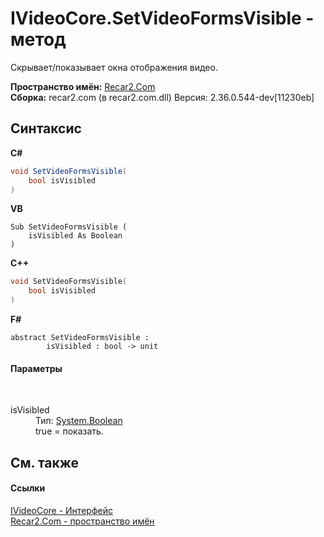 # IVideoCore.SetVideoFormsVisible - метод
 

Скрывает/показывает окна отображения видео.

**Пространство имён:**&nbsp;<a href="68726a4f-5108-9c67-8918-cc6a6e73f216">Recar2.Com</a><br />**Сборка:**&nbsp;recar2.com (в recar2.com.dll) Версия: 2.36.0.544-dev[11230eb]

## Синтаксис

**C#**<br />
``` C#
void SetVideoFormsVisible(
	bool isVisibled
)
```

**VB**<br />
``` VB
Sub SetVideoFormsVisible ( 
	isVisibled As Boolean
)
```

**C++**<br />
``` C++
void SetVideoFormsVisible(
	bool isVisibled
)
```

**F#**<br />
``` F#
abstract SetVideoFormsVisible : 
        isVisibled : bool -> unit 

```


#### Параметры
&nbsp;<dl><dt>isVisibled</dt><dd>Тип:&nbsp;<a href="http://msdn2.microsoft.com/ru-ru/library/a28wyd50" target="_blank">System.Boolean</a><br />true = показать.</dd></dl>

## См. также


#### Ссылки
<a href="d95812bc-cb61-9b62-2a15-f86fcfc2ed7a">IVideoCore - Интерфейс</a><br /><a href="68726a4f-5108-9c67-8918-cc6a6e73f216">Recar2.Com - пространство имён</a><br />
